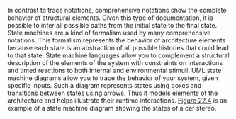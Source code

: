 In contrast to trace notations, comprehensive notations show the complete behavior of structural elements. Given this type of documentation, it is possible to infer all possible paths from the initial state to the final state. State machines are a kind of formalism used by many comprehensive notations. This formalism represents the behavior of architecture elements because each state is an abstraction of all possible histories that could lead to that state. State machine languages allow you to complement a structural description of the elements of the system with constraints on interactions and timed reactions to both internal and environmental stimuli. UML state machine diagrams allow you to trace the behavior of your system, given specific inputs. Such a diagram represents states using boxes and transitions between states using arrows. Thus it models elements of the architecture and helps illustrate their runtime interactions. [Figure 22.4](ch22.xhtml#ch22fig04) is an example of a state machine diagram showing the states of a car stereo.